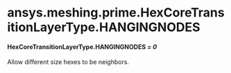 <a id="ansys-meshing-prime-hexcoretransitionlayertype-hangingnodes"></a>

# ansys.meshing.prime.HexCoreTransitionLayerType.HANGINGNODES

<a id="ansys.meshing.prime.HexCoreTransitionLayerType.HANGINGNODES"></a>

#### HexCoreTransitionLayerType.HANGINGNODES *= 0*

Allow different size hexes to be neighbors.

<!-- !! processed by numpydoc !! -->
